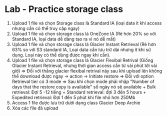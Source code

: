 # Lab - Practice storage class
1. Upload 1 file và chọn Storage class là Standard IA (loại data ít khi access nhưng cần có thể truy cập ngay)
2. Upload 1 file và chọn storage class là OneZone IA (Rẻ hơn 20% so với Standard IA, loại data dễ dàng tạo ra vì nó dễ mất)
3. Upload 1 file và chọn storage class là Glacier Instant Retrieval (Rẻ hơn 63% so với S3 standard IA, Loại data cần lưu trữ dài nhưng ít khi sử dụng. Loại này có thể dùng được ngay khi cần).
4. Upload 1 file và chọn storage class là Glacier Flexibal Retrival (Giống Glacier Instant Retrieval, nhưng thời gian access cần từ vài phút tới vài giờ)
  => Đối với thằng glacier flexibal retrival này sau khi upload lên không thể download được ngay -> action -> Initiate restore
          => Đối với option Retrieval tier có 3 mode  => Sau khi chọn mode phải nhập "Number of days that the restore copy is available" số ngày nó sẽ available
                + Bulk retrieval: Đợi 5 -12 tiếng
                + Standard retrieval: đợi 3 đến 5 hours
                + Expedited retrieval: Đợi 1 đến 5 phút khi file nhỏ hơn 250Mb
5. Access 1 file được lưu trữ dưới dạng class Glacier Deep Archie
6. Xóa các file đã upload
